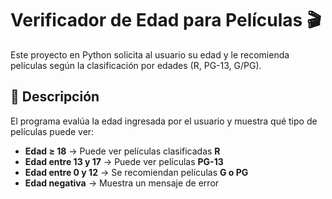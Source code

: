 # Verificador de Edad para Películas 🎬
Este proyecto en Python solicita al usuario su edad y le recomienda películas según la clasificación por edades (R, PG-13, G/PG).
## 📌 Descripción
El programa evalúa la edad ingresada por el usuario y muestra qué tipo de películas puede ver:
- **Edad ≥ 18** → Puede ver películas clasificadas **R**
- **Edad entre 13 y 17** → Puede ver películas **PG-13**
- **Edad entre 0 y 12** → Se recomiendan películas **G o PG**
- **Edad negativa** → Muestra un mensaje de error

